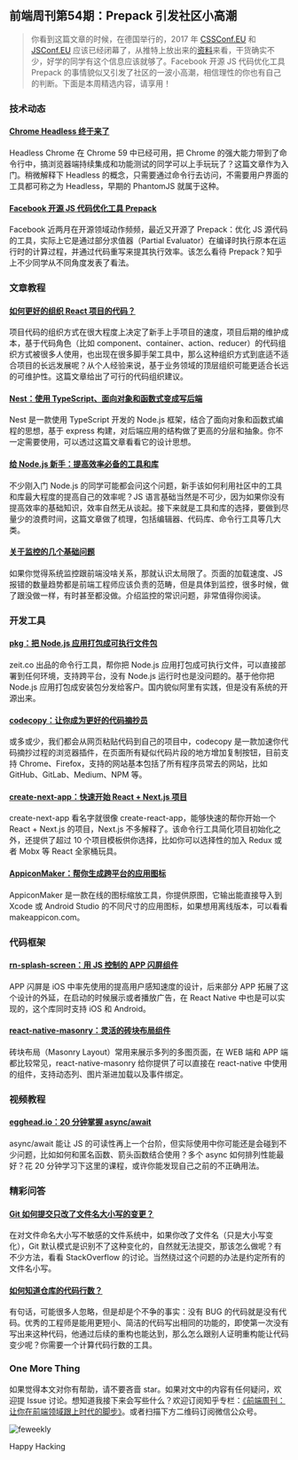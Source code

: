 ## 前端周刊第54期：Prepack 引发社区小高潮

> 你看到这篇文章的时候，在德国举行的，2017 年 <a href="http://2017.cssconf.eu/">CSSConf.EU</a> 和 <a href="http://2017.jsconf.eu/">JSConf.EU</a> 应该已经闭幕了，从推特上放出来的<a href="https://markdalgleish.github.io/presentation-a-unified-styling-language/">资料</a>来看，干货确实不少，好学的同学有这个信息应该就够了。Facebook 开源 JS 代码优化工具 Prepack 的事情貌似又引发了社区的一波小高潮，相信理性的你也有自己的判断。下面是本周精选内容，请享用！

### 技术动态

#### [Chrome Headless 终于来了](https://developers.google.com/web/updates/2017/04/headless-chrome)

Headless Chrome 在 Chrome 59 中已经可用，把 Chrome 的强大能力带到了命令行中，搞浏览器端持续集成和功能测试的同学可以上手玩玩了？这篇文章作为入门。稍微解释下 Headless 的概念，只需要通过命令行去访问，不需要用户界面的工具都可称之为 Headless，早期的 PhantomJS 就属于这种。

#### [Facebook 开源 JS 代码优化工具 Prepack](https://www.zhihu.com/question/59360593)

Facebook 近两月在开源领域动作频频，最近又开源了 Prepack：优化 JS 源代码的工具，实际上它是通过部分求值器（Partial Evaluator）在编译时执行原本在运行时的计算过程，并通过代码重写来提其执行效率。该怎么看待 Prepack？知乎上不少同学从不同角度发表了看法。

### 文章教程

#### [如何更好的组织 React 项目的代码？](https://medium.com/@alexmngn/how-to-better-organize-your-react-applications-2fd3ea1920f1)

项目代码的组织方式在很大程度上决定了新手上手项目的速度，项目后期的维护成本，基于代码角色（比如 component、container、action、reducer）的代码组织方式被很多人使用，也出现在很多脚手架工具中，那么这种组织方式到底适不适合项目的长远发展呢？从个人经验来说，基于业务领域的顶层组织可能更适合长远的可维护性。这篇文章给出了可行的代码组织建议。

#### [Nest：使用 TypeScript、面向对象和函数式变成写后端](https://kamilmysliwiec.com/nest-final-release-is-here-node-js-framework-built-top-of-typescript)

Nest 是一款使用 TypeScript 开发的 Node.js 框架，结合了面向对象和函数式编程的思想，基于 express 构建，对后端应用的结构做了更高的分层和抽象。你不一定需要使用，可以透过这篇文章看看它的设计思想。

#### [给 Node.js 新手：提高效率必备的工具和库](https://node.university/blog/725514/node-toolchain)

不少刚入门 Node.js 的同学可能都会问这个问题，新手该如何利用社区中的工具和库最大程度的提高自己的效率呢？JS 语言基础当然是不可少，因为如果你没有提高效率的基础知识，效率自然无从谈起。接下来就是工具和库的选择，要做到尽量少的浪费时间，这篇文章做了梳理，包括编辑器、代码库、命令行工具等几大类。

#### [关于监控的几个基础问题](https://mp.weixin.qq.com/s?__biz=MzA3MDMwOTcwMg==&mid=2650004810&idx=1&sn=0c22de4721d8f7c8118ba45e4a7bb6b1&chksm=8739bf63b04e3675ccd5e803e981fd0f188d25a247abad16692207a100eeaff3184895184bf2&mpshare=1&scene=24&srcid=05036Fr9uHOXKjccJHMdQ0zb&key=454f3c8ee53)

如果你觉得系统监控跟前端没啥关系，那就认识太局限了。页面的加载速度、JS 报错的数量趋势都是前端工程师应该负责的范畴，但是具体到监控，很多时候，做了跟没做一样，有时甚至都没做。介绍监控的常识问题，非常值得你阅读。

### 开发工具

#### [pkg：把 Node.js 应用打包成可执行文件包](https://github.com/zeit/pkg)

zeit.co 出品的命令行工具，帮你把 Node.js 应用打包成可执行文件，可以直接部署到任何环境，支持跨平台，没有 Node.js 运行时也是没问题的。基于他你把 Node.js 应用打包成安装包分发给客户。国内貌似阿里有实践，但是没有系统的开源出来。

#### [codecopy：让你成为更好的代码摘抄员](https://github.com/zenorocha/codecopy)

或多或少，我们都会从网页粘贴代码到自己的项目中，codecopy 是一款加速你代码摘抄过程的浏览器插件，在页面所有疑似代码片段的地方增加复制按钮，目前支持 Chrome、Firefox，支持的网站基本包括了所有程序员常去的网站，比如 GitHub、GitLab、Medium、NPM 等。

#### [create-next-app：快速开始 React + Next.js 项目](https://open.segment.com/create-next-app)

create-next-app 看名字就很像 create-react-app，能够快速的帮你开始一个 React + Next.js 的项目，Next.js 不多解释了。该命令行工具简化项目初始化之外，还提供了超过 10 个项目模板供你选择，比如你可以选择性的加入 Redux 或者 Mobx 等 React 全家桶玩具。

#### [AppiconMaker：帮你生成跨平台的应用图标](http://appiconmaker.co/)

AppiconMaker 是一款在线的图标缩放工具，你提供原图，它输出能直接导入到
Xcode 或 Android Studio 的不同尺寸的应用图标，如果想用离线版本，可以看看 makeappicon.com。

### 代码框架

#### [rn-splash-screen：用 JS 控制的 APP 闪屏组件](https://github.com/mehcode/rn-splash-screen)

APP 闪屏是 iOS 中率先使用的提高用户感知速度的设计，后来部分 APP 拓展了这个设计的外延，在启动的时候展示或者播放广告，在 React Native 中也是可以实现的，这个库同时支持 iOS 和 Android。

#### [react-native-masonry：灵活的砖块布局组件](https://github.com/brh55/react-native-masonry)

砖块布局（Masonry Layout）常用来展示多列的多图页面，在 WEB 端和 APP 端都比较常见，react-native-masonry 给你提供了可以直接在 react-native 中使用的组件，支持动态列、图片渐进加载以及事件绑定。

### 视频教程

#### [egghead.io：20 分钟掌握 async/await ](https://egghead.io/courses/asynchronous-javascript-with-async-await)

async/await 能让 JS 的可读性再上一个台阶，但实际使用中你可能还是会碰到不少问题，比如如何和匿名函数、箭头函数结合使用？多个 async 如何排列性能最好？花 20 分钟学习下这里的课程，或许你能发现自己之前的不正确用法。

### 精彩问答

#### [Git 如何提交只改了文件名大小写的变更？](http://stackoverflow.com/questions/17683458/how-do-i-commit-case-sensitive-only-filename-changes-in-git)

在对文件命名大小写不敏感的文件系统中，如果你改了文件名（只是大小写变化），Git 默认模式是识别不了这种变化的，自然就无法提交，那该怎么做呢？有不少方法，看看 StackOverflow 的讨论。当然绕过这个问题的办法是约定所有的文件名小写。

#### [如何知道仓库的代码行数？](https://zhuanlan.zhihu.com/p/26684427)

有句话，可能很多人忽略，但是却是个不争的事实：没有 BUG 的代码就是没有代码。优秀的工程师是能用更短小、简洁的代码写出相同的功能的，即使第一次没有写出来这种代码，他通过后续的重构也能达到，那么怎么跟别人证明重构能让代码变少呢？你需要一个计算代码行数的工具。

### One More Thing

如果觉得本文对你有帮助，请不要吝啬 star。如果对文中的内容有任何疑问，欢迎提 Issue 讨论。想知道我接下来会写些什么？欢迎订阅知乎专栏：[《前端周刊：让你在前端领域跟上时代的脚步》](https://zhuanlan.zhihu.com/feweekly)。或者扫描下方二维码订阅微信公众号。

![feweekly](http://www.feweekly.com/img/src/weekly/feweekly/qrcode.jpg)

Happy Hacking
